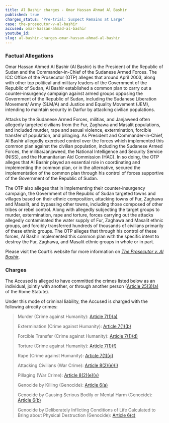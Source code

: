 ```yaml
---
title: Al Bashir charges - Omar Hassan Ahmad Al Bashir
published: true
charges_status: 'Pre-trial: Suspect Remains at Large'
case: the-prosecutor-v-al-bashir
accused: omar-hassan-ahmad-al-bashir
youtube_id:
slug: al-bashir-charges-omar-hassan-ahmad-al-bashir
---
```



### Factual Allegations

Omar Hassan Ahmed Al Bashir (Al Bashir) is the President of the Republic of Sudan and the Commander-in-Chief of the Sudanese Armed Forces. The ICC Office of the Prosecutor (OTP) alleges that around April 2003, along with other top political and military leaders of the Government of the Republic of Sudan, Al Bashir established a common plan to carry out a counter-insurgency campaign against armed groups opposing the Government of the Republic of Sudan, including the Sudanese Liberation Movement/ Army (SLM/A) and Justice and Equality Movement (JEM), intending to maintain security in Darfur by attacking civilian populations.

Attacks by the Sudanese Armed Forces, militias, and Janjaweed often allegedly targeted civilians from the Fur, Zaghawa and Masalit populations, and included murder, rape and sexual violence, extermination, forcible transfer of population, and pillaging. As President and Commander-in-Chief, Al Bashir allegedly exercised control over the forces which implemented this common plan against the civilian population, including the Sudanese Armed Forces, the militia/Janjaweed, the National Intelligence and Security Service (NISS), and the Humanitarian Aid Commission (HAC). In so doing, the OTP alleges that Al Bashir played an essential role in coordinating and implementing the common plan, or in the alternative, secured the implementation of the common plan through his control of forces supportive of the Government of the Republic of Sudan.

The OTP also alleges that in implementing their counter-insurgency campaign, the Government of the Republic of Sudan targeted towns and villages based on their ethnic composition, attacking towns of Fur, Zaghawa and Masalit, and bypassing other towns, including those composed of other tribes or rebel control. Along with allegedly subjecting the target groups to murder, extermination, rape and torture, forces carrying out the attacks allegedly contaminated the water supply of Fur, Zaghawa and Masalit ethnic groups, and forcibly transferred hundreds of thousands of civilians primarily of these ethnic groups. The OTP alleges that through his control of these forces, Al Bashir implemented this common plan with the specific intent to destroy the Fur, Zaghawa, and Masalit ethnic groups in whole or in part.

Please visit the Court’s website for more information on *[The Prosecutor v. Al Bashir](https://www.icc-cpi.int/darfur/albashir)*.

### Charges

The Accused is alleged to have committed the crimes listed below as an individual, jointly with another, or through another person ([Article 25(3)(a)](https://www.casematrixnetwork.org/case-m/klamberg-commentary/rome-statute/#c1198) of the Rome Statute).

Under this mode of criminal liability, the Accused is charged with the following atrocity crimes:

> Murder (Crime against Humanity):&nbsp;[Article 7(1)(a)](http://www.casematrixnetwork.org/cmn-knowledge-hub/klamberg-commentary/elements-of-crime/#c2286)
>
>
> Extermination (Crime against Humanity):&nbsp;[Article 7(1)(b)](http://www.casematrixnetwork.org/cmn-knowledge-hub/klamberg-commentary/elements-of-crime/#c2287)
>
>
> Forcible Transfer (Crime against Humanity):&nbsp;[Article 7(1)(d)](http://www.casematrixnetwork.org/cmn-knowledge-hub/klamberg-commentary/elements-of-crime/#c2289)
>
>
> Torture (Crime against Humanity):&nbsp;[Article 7(1)(f)](http://www.casematrixnetwork.org/cmn-knowledge-hub/klamberg-commentary/elements-of-crime/#c2291)
>
>
> Rape (Crime against Humanity):&nbsp;[Article 7(1)(g)](http://www.casematrixnetwork.org/cmn-knowledge-hub/klamberg-commentary/elements-of-crime/#c2292)
>
>
> Attacking Civilians (War Crime):&nbsp;[Article 8(2)(e)(i)](http://www.casematrixnetwork.org/cmn-knowledge-hub/klamberg-commentary/elements-of-crime/#c2367)
>
>
> Pillaging (War Crime):&nbsp;[Article 8(2)(e)(v)](http://www.casematrixnetwork.org/cmn-knowledge-hub/klamberg-commentary/elements-of-crime/#c2371)
>
>
> Genocide by Killing (Genocide):&nbsp;[Article 6(a)](http://www.casematrixnetwork.org/cmn-knowledge-hub/klamberg-commentary/elements-of-crime/#c2280)
>
>
> Genocide by Causing Serious Bodily or Mental Harm (Genocide): [Article 6(b)](http://www.casematrixnetwork.org/cmn-knowledge-hub/klamberg-commentary/elements-of-crime/#c2281)
>
>
> Genocide by Deliberately Inflicting Conditions of Life Calculated to Bring about Physical Destruction (Genocide): [Article 6(c)](http://www.casematrixnetwork.org/cmn-knowledge-hub/klamberg-commentary/elements-of-crime/#c2282)